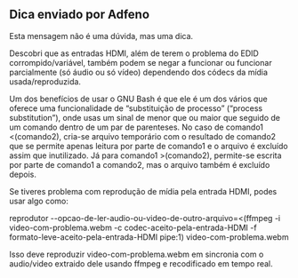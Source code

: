 ## Dica enviado por Adfeno
Esta mensagem não é uma dúvida, mas uma dica.

Descobri que as entradas HDMI, além de terem o problema do EDID corrompido/variável, também podem se negar a funcionar ou funcionar parcialmente (só áudio ou só vídeo) dependendo dos códecs da mídia usada/reproduzida.

Um dos benefícios de usar o GNU Bash é que ele é um dos vários que oferece uma funcionalidade de “substituição de processo” (“process substitution”), onde usas um sinal de menor que ou maior que seguido de um comando dentro de um par de parenteses. No caso de comando1 <(comando2), cria-se arquivo temporário com o resultado de comando2 que se permite apenas leitura por parte de comando1 e o arquivo é excluído assim que inutilizado.
Já para comando1 >(comando2), permite-se escrita por parte de comando1 a comando2, mas o arquivo também é excluído depois.

Se tiveres problema com reprodução de mídia pela entrada HDMI, podes usar algo como:

reprodutor --opcao-de-ler-audio-ou-video-de-outro-arquivo=<(ffmpeg -i video-com-problema.webm -c codec-aceito-pela-entrada-HDMI -f formato-leve-aceito-pela-entrada-HDMI pipe:1) video-com-problema.webm

Isso deve reproduzir video-com-problema.webm em sincronia com o audio/video extraido dele usando ffmpeg e recodificado em tempo real.

